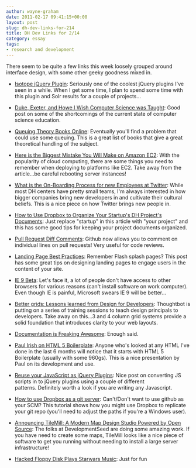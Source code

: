 ```yaml
---
author: wayne-graham
date: 2011-02-17 09:41:15+00:00
layout: post
slug: dh-dev-links-for-214
title: DH Dev Links for 2/14
category: essay
tags:
- research and development
---
```


There seem to be quite a few links this week loosely grouped around interface design, with some other geeky goodness mixed in.



	
  * [Isotope jQuery Plugin](http://isotope.metafizzy.co/): Seriously one of the coolest jQuery plugins I've seen in a while. When I get some time, I plan to spend some time with this plugin and Solr results for a couple of projects...

	
  * [Duke, Exeter, and Howe I Wish Computer Science was Taught](http://andrewcbrown.com/2011/02/07/duke-exeter-and-how-i-wish-computer-science-was-taught/): Good post on some of the shortcomings of the current state of computer science education.

	
  * [Queuing Theory Books Online](http://web2.uwindsor.ca/math/hlynka/qonline.html): Eventually you'll find a problem that could use some queuing. This is a great list of books that give a great theoretical handling of the subject.

	
  * [Here is the Biggest Mistake You Will Make on Amazon EC2](http://www.edukatr.com/here-is-the-biggest-mistake-you-will-make-on-amazon-ec2/): With the popularity of cloud computing, there are some things you need to remember when deploying to platforms like EC2. Take away from the article...be careful rebooting server instances!

	
  * [What is the On-Boarding Process for new Employees at Twitter](http://www.quora.com/Twitter-Inc-company/What-is-the-on-boarding-process-for-new-employees-at-Twitter): While most DH centers have pretty small teams, I'm always interested in how bigger companies bring new developers in and cultivate their cultural beliefs. This is a nice piece on how Twitter brings new people in.

	
  * [How to Use Dropbox to Organize Your Startup's DH Project's Documents](http://blog.revenueloan.com/2011/02/07/howto-use-dropbox-to-organize-your-startups-documents/): Just replace "startup" in this article with "your project" and this has some good tips for keeping your project documents organized.

	
  * [Pull Request Diff Comments](https://github.com/blog/785-pull-request-diff-comments): Github now allows you to comment on individual lines on pull requests! Very useful for code reviews.

	
  * [Landing Page Best Practices](http://visualwebsiteoptimizer.com/split-testing-blog/landing-page-best-practices/): Remember Flash splash pages? This post has some great tips on designing landing pages to engage users in the content of your site.

	
  * [IE 9 Beta](http://windows.microsoft.com/ie9): Let's face it, a lot of people don't have access to other browsers for various reasons (can't install software on work computer). Even though IE is painful, Microsoft swears IE 9 will be better...

	
  * [Better grids: Lessons learned from Design for Developers](http://robots.thoughtbot.com/post/3217276323/better-grids-lessons-learned-from-design-for): Thoughtbot is putting on a series of training sessions to teach design principals to developers. Take away on this...3 and 4 column grid systems provide a solid foundation that introduces clarity to your web layouts.

	
  * [Documentation is Freaking Awesome](http://warpspire.com/talks/documentation/): Enough said.

	
  * [Paul Irish on HTML 5 Boilerplate](http://ontwik.com/html5-2/paul-irish-on-html5-boilerplate/): Anyone who's looked at any HTML I've done in the last 6 months will notice that it starts with HTML 5 Boilerplate (usually with some 960gs). This is a nice presentation by Paul on its development and use.

	
  * [Reuse your JavaScript as jQuery Plugins](http://www.engineyard.com/blog/2011/reuse-your-javascript-as-jquery-plugins/): Nice post on converting JS scripts in to jQuery plugins using a couple of different patterns. Definitely worth a look if you are writing any Javascript.

	
  * [How to use Dropbox as a git server](http://www.intermediaware.com/blog/1085): Can't/Don't want to use github as your SCM? This tutorial shows how you might use Dropbox to replicate your git repo (you'll need to adjust the paths if you're a Windows user).

	
  * [Announcing TileMill: A Modern Map Design Studio Powered by Open Source](http://developmentseed.org/blog/2011/feb/16/announcing-tilemill-modern-map-design-studio-powered-open-source): The folks at DevelopmentSeed are doing some amazing work. If you have need to create some maps, TileMill looks like a nice piece of software to get you running without needing to install a large server infrastructure!

	
  * [Hacked Floppy Disk Plays Starwars Music](http://vodpod.com/watch/799407-hacked-floppy-disk-plays-star-wars-music-as-awesome-as-it-): Just for fun


